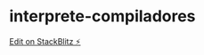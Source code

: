 # interprete-compiladores

[Edit on StackBlitz ⚡️](https://stackblitz.com/edit/interprete-compiladores)
